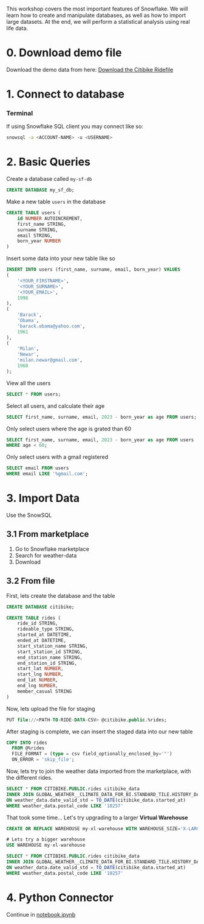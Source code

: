 This workshop covers the most important features of Snowflake. We will learn how to create and manipulate databases, as well as how to import large datasets. At the end, we will perform a statistical analysis using real life data.

# 0. Download demo file
Download the demo data from here: [Download the Citibike Ridefile](https://1drv.ms/u/s!AglMzqUexDSxjZtd6-nuemCAsNLdRw?e=T3xMhF)

# 1. Connect to database

### Terminal
If using Snowflake SQL client you may connect like so:

```bash
snowsql -a <ACCOUNT-NAME> -u <USERNAME>
```

# 2. Basic Queries

Create a database called `my-sf-db`
```sql
CREATE DATABASE my_sf_db;
```

Make a new table `users` in the database
```sql
CREATE TABLE users (
	id NUMBER AUTOINCREMENT,
	first_name STRING,
	surname STRING,
	email STRING,
	born_year NUMBER
)
```

Insert some data into your new table like so
```sql
INSERT INTO users (first_name, surname, email, born_year) VALUES
(
	'<YOUR_FIRSTNAME>',
	'<YOUR_SURNAME>',
	'<YOUR_EMAIL>',
	1998
),
(
	'Barack',
	'Obama',
	'barack.obama@yahoo.com',
	1961
),
(
	'Milan',
	'Newar',
	'milan.newar@gmail.com',
	1968
);
```

View all the users
```sql
SELECT * FROM users;
```

Select all users, and calculate their age
```sql
SELECT first_name, surname, email, 2023 - born_year as age FROM users;
```

Only select users where the age is grated than 60
```sql
SELECT first_name, surname, email, 2023 - born_year as age FROM users
WHERE age < 60;
```

Only select users with a gmail registered
```sql
SELECT email FROM users
WHERE email LIKE '%gmail.com';
```

# 3. Import Data

Use the SnowSQL
## 3.1 From marketplace

1. Go to Snowflake marketplace
2. Search for weather-data
3. Download 

## 3.2 From file

First, lets create the database and the table
```sql
CREATE DATABASE citibike;
```
```sql
CREATE TABLE rides (
	ride_id STRING,
	rideable_type STRING,
	started_at DATETIME,
	ended_at DATETIME,
	start_station_name STRING,
	start_station_id STRING,
	end_station_name STRING,
	end_station_id STRING,
	start_lat NUMBER,
	start_lng NUMBER,
	end_lat NUMBER,
	end_lng NUMBER,
	member_casual STRING
)
```

Now, lets upload the file for staging
```sql
PUT file://<PATH-TO-RIDE-DATA-CSV> @citibike.public.%rides;
```

After staging is complete, we can insert the staged data into our new table
```sql
COPY INTO rides
  FROM @%rides
  FILE_FORMAT = (type = csv field_optionally_enclosed_by='"')
  ON_ERROR = 'skip_file';
```

Now, lets try to join the weather data imported from the marketplace, with the different rides.
```sql
SELECT * FROM CITIBIKE.PUBLIC.rides citibike_data
INNER JOIN GLOBAL_WEATHER__CLIMATE_DATA_FOR_BI.STANDARD_TILE.HISTORY_DAY weather_data
ON weather_data.date_valid_std = TO_DATE(citibike_data.started_at)
WHERE weather_data.postal_code LIKE '10257'
```

That took some time... Let's try upgrading to a larger **Virtual Warehouse**
```sql
CREATE OR REPLACE WAREHOUSE my-xl-warehouse WITH WAREHOUSE_SIZE='X-LARGE'
```

```sql
# Lets try a bigger warehouse
USE WAREHOUSE my-xl-warehouse
```

```sql
SELECT * FROM CITIBIKE.PUBLIC.rides citibike_data
INNER JOIN GLOBAL_WEATHER__CLIMATE_DATA_FOR_BI.STANDARD_TILE.HISTORY_DAY weather_data
ON weather_data.date_valid_std = TO_DATE(citibike_data.started_at)
WHERE weather_data.postal_code LIKE '10257'
```

# 4. Python Connector
Continue in [notebook.ipynb](./notebook.ipynb)